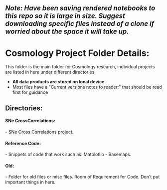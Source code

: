 ## _Note: Have been saving rendered notebooks to this repo so it is large in size. Suggest downloading specific files instead of a clone if worried about the space it will take up._

<h1> Cosmology Project Folder Details: </h1>

This folder is the main folder for Cosmology research, individual projects are listed in here under different directories

- <strong> All data products are stored on local device  </strong>
- Most files have a "Current versions notes to reader:" that should be read first for guidance

<h2> Directories: 

<h4> SNe CrossCorrelations: </h4>
- SNe Cross Correlations project. 

<h4> Reference Code: </h4>
- Snippets of code that work such as: Matplotlib - Basemaps. 

<h4> Old: </h4>
- Folder for old files or misc files. Room of Requirement for Code. Don't put important things in here. 

